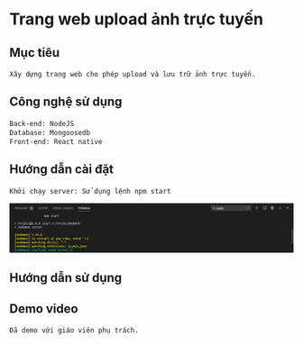 # Trang web upload ảnh trực tuyến
## Mục tiêu
```
Xây dựng trang web cho phép upload và lưu trữ ảnh trực tuyến.
```
## Công nghệ sử dụng
```
Back-end: NodeJS
Database: Mongoosedb
Front-end: React native
```
## Hướng dẫn cài đặt
```
Khởi chạy server: Sử dụng lệnh npm start
```
![](media/startsever.png)


## Hướng dẫn sử dụng

## Demo video
```
Đã demo với giáo viên phụ trách.
```